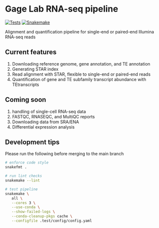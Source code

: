 # Gage Lab RNA-seq pipeline

[![Tests](https://github.com/gage-lab/rnaseq/actions/workflows/main.yml/badge.svg)](https://github.com/gage-lab/rnaseq/actions/workflows/main.yml)
[![Snakemake](https://img.shields.io/badge/snakemake-≥7.16.0-brightgreen.svg)](https://snakemake.github.io)

Alignment and quantification pipeline for single-end or paired-end Illumina RNA-seq reads

## Current features

1. Downloading reference genome, gene annotation, and TE annotation
2. Generating STAR index
3. Read alignment with STAR, flexible to single-end or paired-end reads
4. Quantification of gene and TE subfamily transcript abundance with TEtranscripts

## Coming soon

1. handling of single-cell RNA-seq data
2. FASTQC, RNASEQC, and MultiQC reports
3. Downloading data from SRA/ENA
4. Differential expression analysis

## Development tips

Please run the following before merging to the main branch

```bash
# enforce code style
snakefmt .

# run lint checks
snakemake --lint

# test pipeline
snakemake \
   all \
   --cores 3 \
   --use-conda \
   --show-failed-logs \
   --conda-cleanup-pkgs cache \
   --configfile .test/config/config.yaml 
```